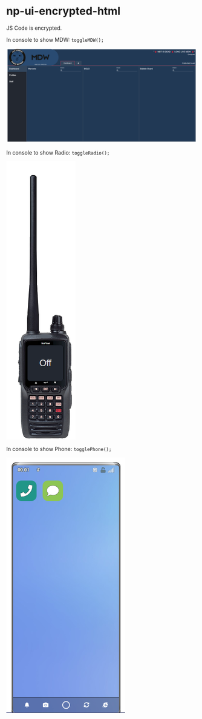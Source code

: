 # np-ui-encrypted-html
JS Code is encrypted.


In console to show MDW:
`toggleMDW();`

![MDW](screenshots/mdw.png?raw=true "MDW")

In console to show Radio:
`toggleRadio();`

![Radio](screenshots/radio.png?raw=true "Radio")

In console to show Phone:
`togglePhone();`

![Phone](screenshots/phone.png?raw=true "Phone")
